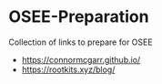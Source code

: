 # OSEE-Preparation
Collection of links to prepare for OSEE


- https://connormcgarr.github.io/
- https://rootkits.xyz/blog/
